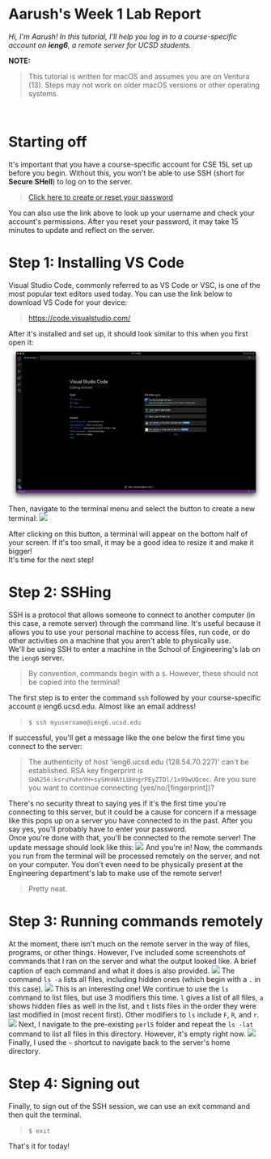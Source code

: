 # Aarush's Week 1 Lab Report 
*Hi, I'm Aarush! In this tutorial, I'll help you log in to a 
course-specific account on **ieng6**, a remote server for UCSD students.*
<br>


**NOTE:**
>This tutorial is written for macOS and assumes you are on Ventura (13). Steps may not work on older macOS versions or other operating systems.
<br>

# Starting off
It's important that you have a course-specific account for CSE 15L set up before you begin. Without this, you won't be able to use SSH (short for **Secure SHell**) to log on to the server. 
> <a href='https://sdacs.ucsd.edu/~icc/index.php'>Click here to create or reset your password</a>

You can also use the link above to look up your username and check your account's permissions. After you reset your password, it may take 15 minutes to update and reflect on the server. 
# Step 1: Installing VS Code
Visual Studio Code, commonly referred to as VS Code or VSC, is one of the most popular text editors used today. You can use the link below to download VS Code for your device: 
> https://code.visualstudio.com/

After it's installed and set up, it should look similar to this when you first open it: 
<img src='Screenshot 2023-01-11 at 12.15.48 PM.png'>
Then, navigate to the terminal menu and select the button to create a new terminal: 
<img src='Creating a terminal.png'>

After clicking on this button, a terminal will appear on the bottom half of your screen. If it's too small, it may be a good idea to resize it and make it bigger! 
<br>
It's time for the next step!

# Step 2: SSHing
SSH is a protocol that allows someone to connect to another computer (in this case, a remote server) through the command line. It's useful because it allows you to use your personal machine to access files, run code, or do other activities on a machine that you aren't able to physically use. 
<br>
We'll be using SSH to enter a machine in the School of Engineering's lab on the `ieng6` server. 

> By convention, commands begin with a `$`. However, these should not be copied into the terminal!

The first step is to enter the command `ssh` followed by your course-specific account `@` ieng6.ucsd.edu. Almost like an email address! 
> `$ ssh myusername@ieng6.ucsd.edu`

If successful, you'll get a message like the one below the first time you connect to the server: 
> The authenticity of host 'ieng6.ucsd.edu (128.54.70.227)' can't be established.
RSA key fingerprint is `SHA256:ksruYwhnYH+sySHnHAtLUHngrPEyZTDl/1x99wUQcec`.
Are you sure you want to continue connecting (yes/no/[fingerprint])?

There's no security threat to saying yes if it's the first time you're connecting to this server, but it could be a cause for concern if a message like this pops up on a server you have connected to in the past. After you say yes, you'll probably have to enter your password. 
<br>
Once you're done with that, you'll be connected to the remote server! The update message should look like this: 
<img src='Server-2.png'>
And you're in! Now, the commands you run from the terminal will be processed remotely on the server, and not on your computer. You don't even need to be physically present at the Engineering department's lab to make use of the remote server! 
> Pretty neat.

# Step 3: Running commands remotely 
At the moment, there isn't much on the remote server in the way of files, programs, or other things. However, I've included some screenshots of commands that I ran on the server and what the output looked like. A brief caption of each command and what it does is also provided. 
<img src='ls -a.png'>
The command `ls -a` lists all files, including hidden ones (which begin with a `.` in this case). 
<img src='ls -lat.png'>
This is an interesting one! We continue to use the `ls` command to list files, but use 3 modifiers this time. `l` gives a list of all files, `a` shows hidden files as well in the list, and `t` lists files in the order they were last modified in (most recent first). Other modifiers to `ls` include `F`, `R`, and `r`. 
<img src='cd perl5.png'>
Next, I navigate to the pre-existing `perl5` folder and repeat the `ls -lat` command to list all files in this directory. However, it's empty right now. 
<img src='cd ~.png'>
Finally, I used the `~` shortcut to navigate back to the server's home directory. 
# Step 4: Signing out
Finally, to sign out of the SSH session, we can use an exit command and then quit the terminal. 
> `$ exit`

That's it for today! 